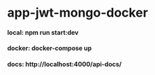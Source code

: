 # app-jwt-mongo-docker

#### local: npm run start:dev
#### docker: docker-compose up

#### docs: http://localhost:4000/api-docs/